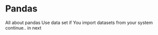 # Pandas
All about pandas 
Use data set if You import datasets from your system
continue.. in next 
